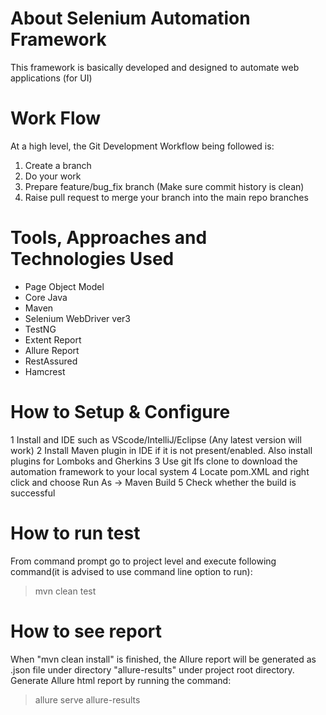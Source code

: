 # About Selenium Automation Framework
This framework is basically developed and designed to automate web applications (for UI)
# Work Flow
At a high level, the Git Development Workflow being followed is:
  1. Create a branch
  2. Do your work
  3. Prepare feature/bug_fix branch (Make sure commit history is clean)
  4. Raise pull request to merge your branch into the main repo branches
# Tools, Approaches and Technologies Used
- Page Object Model
- Core Java
- Maven
- Selenium WebDriver ver3
- TestNG
- Extent Report
- Allure Report
- RestAssured
- Hamcrest
# How to Setup & Configure
1 Install and IDE such as VScode/IntelliJ/Eclipse (Any latest version will work)
2 Install Maven plugin in IDE if it is not present/enabled. Also install plugins for Lomboks and Gherkins
3 Use git lfs clone to download the automation framework to your local system
4 Locate pom.XML and right click and choose Run As -> Maven Build
5 Check whether the build is successful
# How to run test
From command prompt go to project level and execute following command(it is advised to use command line option to run): 
> mvn clean test
# How to see report
When "mvn clean install" is finished, the Allure report will be generated as .json file under directory "allure-results" under project root directory. Generate Allure html report by running the command:
> allure serve allure-results

